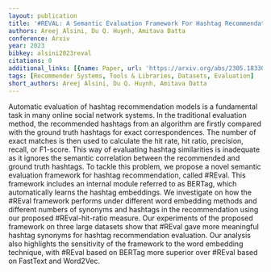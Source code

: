 ```yaml
---
layout: publication
title: '#REVAL: A Semantic Evaluation Framework For Hashtag Recommendation'
authors: Areej Alsini, Du Q. Huynh, Amitava Datta
conference: Arxiv
year: 2023
bibkey: alsini2023reval
citations: 0
additional_links: [{name: Paper, url: 'https://arxiv.org/abs/2305.18330'}]
tags: [Recommender Systems, Tools & Libraries, Datasets, Evaluation]
short_authors: Areej Alsini, Du Q. Huynh, Amitava Datta
---
```

Automatic evaluation of hashtag recommendation models is a fundamental task
in many online social network systems. In the traditional evaluation method,
the recommended hashtags from an algorithm are firstly compared with the ground
truth hashtags for exact correspondences. The number of exact matches is then
used to calculate the hit rate, hit ratio, precision, recall, or F1-score. This
way of evaluating hashtag similarities is inadequate as it ignores the semantic
correlation between the recommended and ground truth hashtags. To tackle this
problem, we propose a novel semantic evaluation framework for hashtag
recommendation, called \#REval. This framework includes an internal module
referred to as BERTag, which automatically learns the hashtag embeddings. We
investigate on how the \#REval framework performs under different word embedding
methods and different numbers of synonyms and hashtags in the recommendation
using our proposed \#REval-hit-ratio measure. Our experiments of the proposed
framework on three large datasets show that \#REval gave more meaningful hashtag
synonyms for hashtag recommendation evaluation. Our analysis also highlights
the sensitivity of the framework to the word embedding technique, with \#REval
based on BERTag more superior over \#REval based on FastText and Word2Vec.